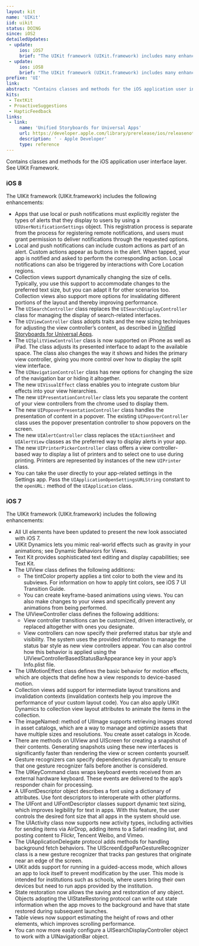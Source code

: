 ```yaml
---
layout: kit
name: 'UIKit'
iid: uikit
status: DOING
since: iOS2
detailedUpdates:
 - update:
     ios: iOS7
     brief: "The UIKit framework (UIKit.framework) includes many enhancements: see the content of the page."
 - update:
     ios: iOS8
     brief: "The UIKit framework (UIKit.framework) includes many enhancements: see the content of the page."
prefixe: 'UI'
link: 
abstract: "Contains classes and methods for the iOS application user interface layer. See UIKit Framework."
kits:
 - TextKit
 - ProactiveSuggestions
 - HapticFeedback
links:
 - link:
     name: 'Unified Storyboards for Universal Apps'
     url: https://developer.apple.com/library/prerelease/ios/releasenotes/General/WhatsNewIniOS/Articles/iOS8.html#//apple_ref/doc/uid/TP40014205-SW30
     description: ' - Apple Developer'
     type: reference
---
```


Contains classes and methods for the iOS application user interface layer. See UIKit Framework.

### iOS 8

The UIKit framework (UIKit.framework) includes the following enhancements:

* Apps that use local or push notifications must explicitly register the types of alerts that they display to users by using a `UIUserNotificationSettings` object. This registration process is separate from the process for registering remote notifications, and users must grant permission to deliver notifications through the requested options.
* Local and push notifications can include custom actions as part of an alert. Custom actions appear as buttons in the alert. When tapped, your app is notified and asked to perform the corresponding action. Local notifications can also be triggered by interactions with Core Location regions.
* Collection views support dynamically changing the size of cells. Typically, you use this support to accommodate changes to the preferred text size, but you can adapt it for other scenarios too. Collection views also support more options for invalidating different portions of the layout and thereby improving performance.
* The `UISearchController` class replaces the `UISearchDisplayController` class for managing the display of search-related interfaces.
* The `UIViewController` class adopts traits and the new sizing techniques for adjusting the view controller’s content, as described in [Unified Storyboards for Universal Apps](https://developer.apple.com/library/prerelease/ios/releasenotes/General/WhatsNewIniOS/Articles/iOS8.html#//apple_ref/doc/uid/TP40014205-SW30).
* The `UISplitViewController` class is now supported on iPhone as well as iPad. The class adjusts its presented interface to adapt to the available space. The class also changes the way it shows and hides the primary view controller, giving you more control over how to display the split view interface.
* The `UINavigationController` class has new options for changing the size of the navigation bar or hiding it altogether.
* The new `UIVisualEffect` class enables you to integrate custom blur effects into your view hierarchies.
* The new `UIPresentationController` class lets you separate the content of your view controllers from the chrome used to display them.
* The new `UIPopoverPresentationController` class handles the presentation of content in a popover. The existing `UIPopoverController` class uses the popover presentation controller to show popovers on the screen.
* The new `UIAlertController` class replaces the `UIActionSheet` and `UIAlertView` classes as the preferred way to display alerts in your app.
* The new `UIPrinterPickerController` class offers a view controller-based way to display a list of printers and to select one to use during printing. Printers are represented by instances of the new `UIPrinter` class.
* You can take the user directly to your app-related settings in the Settings app. Pass the `UIApplicationOpenSettingsURLString` constant to the `openURL:` method of the `UIApplication` class.


### iOS 7

The UIKit framework (UIKit.framework) includes the following enhancements:

* All UI elements have been updated to present the new look associated with iOS 7.
* UIKit Dynamics lets you mimic real-world effects such as gravity in your animations; see Dynamic Behaviors for Views.
* Text Kit provides sophisticated text editing and display capabilities; see Text Kit.
* The UIView class defines the following additions:
  * The tintColor property applies a tint color to both the view and its subviews. For information on how to apply tint colors, see iOS 7 UI Transition Guide.
  * You can create keyframe-based animations using views. You can also make changes to your views and specifically prevent any animations from being performed.
* The UIViewController class defines the following additions:
  * View controller transitions can be customized, driven interactively, or replaced altogether with ones you designate.
  * View controllers can now specify their preferred status bar style and visibility. The system uses the provided information to manage the status bar style as new view controllers appear. You can also control how this behavior is applied using the UIViewControllerBasedStatusBarAppearance key in your app’s Info.plist file.
* The UIMotionEffect class defines the basic behavior for motion effects, which are objects that define how a view responds to device-based motion.
* Collection views add support for intermediate layout transitions and invalidation contexts (invalidation contexts help you improve the performance of your custom layout code). You can also apply UIKit Dynamics to collection view layout attributes to animate the items in the collection.
* The imageNamed: method of UIImage supports retrieving images stored in asset catalogs, which are a way to manage and optimize assets that have multiple sizes and resolutions. You create asset catalogs in Xcode.
* There are methods on UIView and UIScreen for creating a snapshot of their contents. Generating snapshots using these new interfaces is significantly faster than rendering the view or screen contents yourself.
* Gesture recognizers can specify dependencies dynamically to ensure that one gesture recognizer fails before another is considered.
* The UIKeyCommand class wraps keyboard events received from an external hardware keyboard. These events are delivered to the app’s responder chain for processing.
* A UIFontDescriptor object describes a font using a dictionary of attributes. Use font descriptors to interoperate with other platforms.
* The UIFont and UIFontDescriptor classes support dynamic text sizing, which improves legibility for text in apps. With this feature, the user controls the desired font size that all apps in the system should use.
* The UIActivity class now supports new activity types, including activities for sending items via AirDrop, adding items to a Safari reading list, and posting content to Flickr, Tencent Weibo, and Vimeo.
* The UIApplicationDelegate protocol adds methods for handling background fetch behaviors.
The UIScreenEdgePanGestureRecognizer class is a new gesture recognizer that tracks pan gestures that originate near an edge of the screen.
* UIKit adds support for running in a guided-access mode, which allows an app to lock itself to prevent modification by the user. This mode is intended for institutions such as schools, where users bring their own devices but need to run apps provided by the institution.
* State restoration now allows the saving and restoration of any object. Objects adopting the UIStateRestoring protocol can write out state information when the app moves to the background and have that state restored during subsequent launches.
* Table views now support estimating the height of rows and other elements, which improves scrolling performance.
* You can now more easily configure a UISearchDisplayController object to work with a UINavigationBar object.
